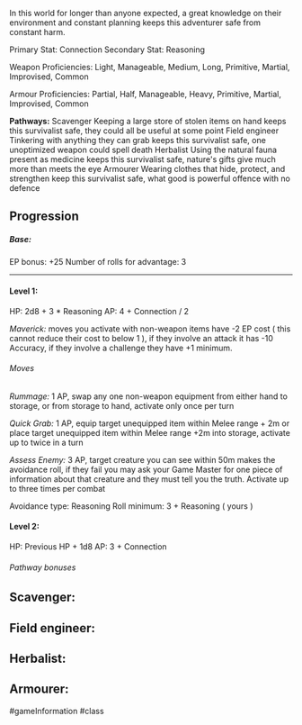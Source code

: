 In this world for longer than anyone expected, a great knowledge on their environment and constant planning keeps this adventurer safe from constant harm.

Primary Stat: Connection
Secondary Stat: Reasoning

Weapon Proficiencies: Light, Manageable, Medium, Long, Primitive, Martial, Improvised, Common

Armour Proficiencies: Partial, Half, Manageable, Heavy, Primitive, Martial, Improvised, Common

**Pathways:**
Scavenger
	Keeping a large store of stolen items on hand keeps this survivalist safe, they could all be useful at some point
Field engineer
	Tinkering with anything they can grab keeps this survivalist safe, one unoptimized weapon could spell death
Herbalist
	Using the natural fauna present as medicine keeps this survivalist safe, nature's gifts give much more than meets the eye
Armourer
	Wearing clothes that hide, protect, and strengthen keep this survivalist safe, what good is powerful offence with no defence

## Progression

##### Base:
EP bonus: +25
Number of rolls for advantage: 3

---
#### Level 1:

HP: 2d8 + 3 * Reasoning
AP: 4 + Connection / 2

*Maverick:* moves you activate with non-weapon items have -2 EP cost ( this cannot reduce their cost to below 1 ), if they involve an attack it has -10 Accuracy, if they involve a challenge they have +1 minimum.
###### Moves
*Rummage:* 1 AP, swap any one non-weapon equipment from either hand to storage, or from storage to hand, activate only once per turn

*Quick Grab:* 1 AP, equip target unequipped item within Melee range + 2m or place target unequipped item within Melee range +2m into storage, activate up to twice in a turn

*Assess Enemy:* 3 AP, target creature you can see within 50m makes the avoidance roll, if they fail you may ask your Game Master for one piece of information about that creature and they must tell you the truth. Activate up to three times per combat

Avoidance type: Reasoning
Roll minimum: 3 + Reasoning ( yours )

#### Level 2:

HP: Previous HP + 1d8
AP: 3 + Connection

###### Pathway bonuses

Scavenger: 
- 

Field engineer:
- 

Herbalist:
- 

Armourer:
- 

#gameInformation #class